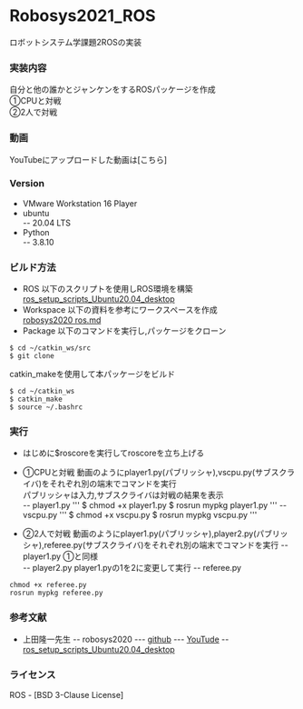 # Robosys2021_ROS
ロボットシステム学課題2ROSの実装

### 実装内容
自分と他の誰かとジャンケンをするROSパッケージを作成<br>
①CPUと対戦<br>
②2人で対戦<br>

### 動画
YouTubeにアップロードした動画は[こちら]

### Version
- VMware Workstation 16 Player
- ubuntu<br>
-- 20.04 LTS
- Python<br>
-- 3.8.10

### ビルド方法
- ROS
以下のスクリプトを使用しROS環境を構築<br>
[ros_setup_scripts_Ubuntu20.04_desktop](https://github.com/ryuichiueda/ros_setup_scripts_Ubuntu20.04_desktop)<br>
- Workspace
以下の資料を参考にワークスペースを作成<br>
[robosys2020 ros.md](https://github.com/ryuichiueda/robosys2020/blob/master/md/ros.md)<br>
- Package
以下のコマンドを実行し,パッケージをクローン
```
$ cd ~/catkin_ws/src
$ git clone 
```
catkin_makeを使用して本パッケージをビルド
```
$ cd ~/catkin_ws
$ catkin_make
$ source ~/.bashrc
```
### 実行
- はじめに$roscoreを実行してroscoreを立ち上げる
- ①CPUと対戦
動画のようにplayer1.py(パブリッシャ),vscpu.py(サブスクライバ)をそれぞれ別の端末でコマンドを実行<br>
パブリッシャは入力,サブスクライバは対戦の結果を表示<br>
-- player1.py
'''
$ chmod +x player1.py
$ rosrun mypkg player1.py
'''
-- vscpu.py
'''
$ chmod +x vscpu.py
$ rosrun mypkg vscpu.py
'''

- ②2人で対戦
動画のようにplayer1.py(パブリッシャ),player2.py(パブリッシャ),referee.py(サブスクライバ)をそれぞれ別の端末でコマンドを実行
-- player1.py
①と同様<br>
-- player2.py
player1.pyの1を2に変更して実行
-- referee.py
```
chmod +x referee.py
rosrun mypkg referee.py
```

### 参考文献
- 上田隆一先生
-- robosys2020
--- [github](https://github.com/ryuichiueda/robosys2020)
--- [YouTude](https://youtu.be/PL85Pw_zQH0)
-- [ros_setup_scripts_Ubuntu20.04_desktop](https://github.com/ryuichiueda/ros_setup_scripts_Ubuntu20.04_desktop)

### ライセンス
ROS - [BSD 3-Clause License]
